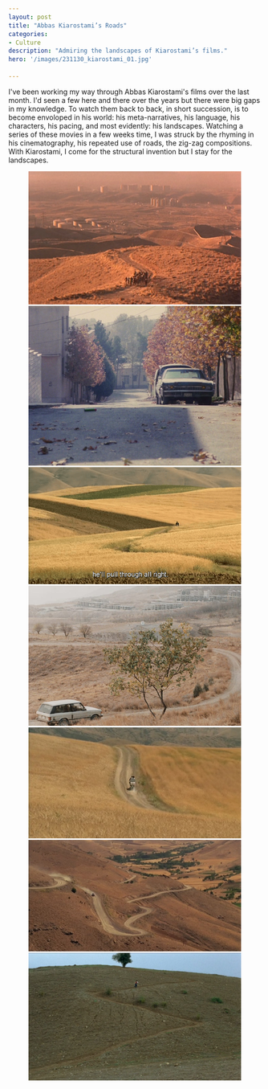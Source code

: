 ```yaml
---
layout: post
title: "Abbas Kiarostami’s Roads"
categories:
- Culture
description: "Admiring the landscapes of Kiarostami’s films."
hero: '/images/231130_kiarostami_01.jpg'

---
```


I've been working my way through Abbas Kiarostami's films over the last month. I'd seen a few here and there over the years but there were big gaps in my knowledge. To watch them back to back, in short succession, is to become envoloped in his world: his meta-narratives, his language, his characters, his pacing, and most evidently: his landscapes. Watching a series of these movies in a few weeks time, I was struck by the rhyming in his cinematography, his repeated use of roads, the zig-zag compositions. With Kiarostami, I come for the structural invention but I stay for the landscapes. 

<figure>

<img src="/images/231130_kiarostami_02.jpg">
<img src="/images/231130_kiarostami_03.jpg">
<img src="/images/231130_kiarostami_04.png">
<img src="/images/231130_kiarostami_05.jpg">
<img src="/images/231130_kiarostami_06.jpg">
<img src="/images/231130_kiarostami_07.jpg">
<img src="/images/231130_kiarostami_08.jpg">

</figure>
